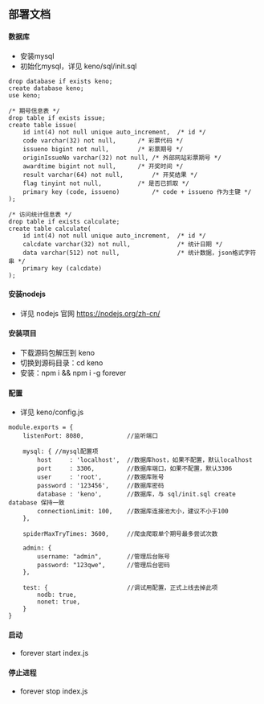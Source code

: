 ## 部署文档

#### 数据库
- 安装mysql
- 初始化mysql，详见 keno/sql/init.sql
```
drop database if exists keno;
create database keno;
use keno;

/* 期号信息表 */
drop table if exists issue;
create table issue(
    id int(4) not null unique auto_increment,  /* id */
    code varchar(32) not null,     	/* 彩票代码 */
    issueno bigint not null,       	/* 彩票期号 */
    originIssueNo varchar(32) not null,	/* 外部网站彩票期号 */
    awardtime bigint not null,  	/* 开奖时间 */
    result varchar(64) not null,     	/* 开奖结果 */
    flag tinyint not null,     		/* 是否已抓取 */
    primary key (code, issueno)         /* code + issueno 作为主键 */
);

/* 访问统计信息表 */
drop table if exists calculate;
create table calculate(
    id int(4) not null unique auto_increment,  /* id */
    calcdate varchar(32) not null,             /* 统计日期 */
    data varchar(512) not null,                /* 统计数据，json格式字符串 */
    primary key (calcdate)
);

```

#### 安装nodejs
- 详见 nodejs 官网
  https://nodejs.org/zh-cn/
  
#### 安装项目
- 下载源码包解压到 keno
- 切换到源码目录：cd keno
- 安装：npm i && npm i -g forever

#### 配置
- 详见 keno/config.js
```
module.exports = {
    listenPort: 8080,            //监听端口
	
    mysql: { //mysql配置项
        host     : 'localhost',  //数据库host，如果不配置，默认localhost
        port     : 3306,         //数据库端口，如果不配置，默认3306
        user     : 'root',       //数据库账号
        password : '123456',     //数据库密码
        database : 'keno',       //数据库，与 sql/init.sql create database 保持一致
        connectionLimit: 100,    //数据库连接池大小，建议不小于100
    },

    spiderMaxTryTimes: 3600,     //爬虫爬取单个期号最多尝试次数

    admin: {             
        username: "admin",       //管理后台账号
        password: "123qwe",      //管理后台密码
    },

    test: {                      //调试用配置，正式上线去掉此项
        nodb: true,
        nonet: true,
    }
}
```

#### 启动
- forever start index.js

#### 停止进程
- forever stop index.js
